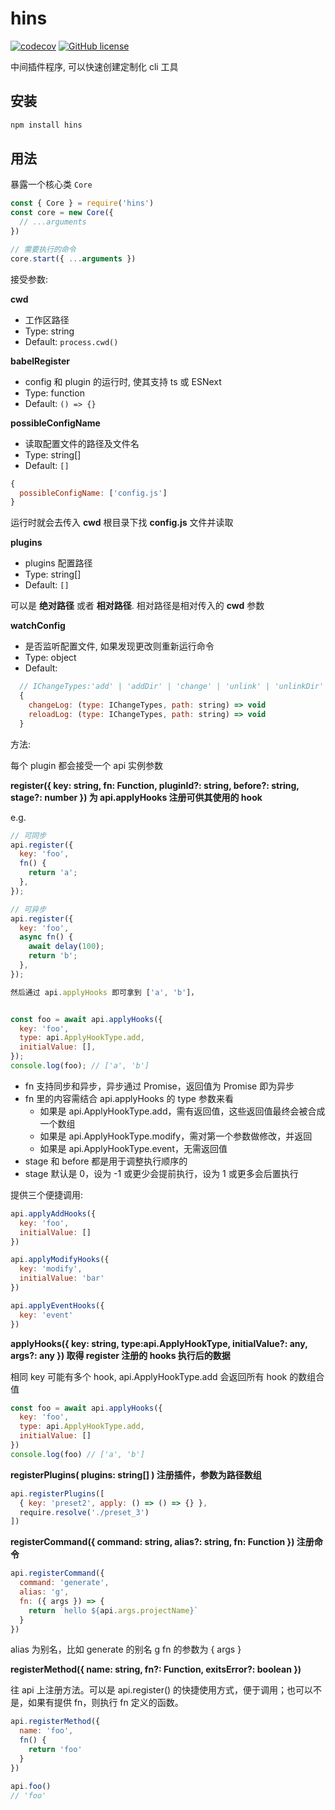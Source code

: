 # hins

[![codecov](https://codecov.io/gh/l-zoy/hins/branch/main/graph/badge.svg)](https://codecov.io/gh/l-zoy/hins) [![GitHub license](https://img.shields.io/github/license/l-zoy/hins)](https://github.com/l-zoy/hins/blob/master/LICENSE)

中间插件程序, 可以快速创建定制化 cli 工具

## 安装

```bash
npm install hins
```

## 用法

暴露一个核心类 `Core`

```js
const { Core } = require('hins')
const core = new Core({
  // ...arguments
})

// 需要执行的命令
core.start({ ...arguments })
```

接受参数:

**cwd**

- 工作区路径
- Type: string
- Default: `process.cwd()`

**babelRegister**

- config 和 plugin 的运行时, 使其支持 ts 或 ESNext
- Type: function
- Default: `() => {}`

**possibleConfigName**

- 读取配置文件的路径及文件名
- Type: string[]
- Default: `[]`

```js
{
  possibleConfigName: ['config.js']
}
```

运行时就会去传入 **cwd** 根目录下找 **config.js** 文件并读取

**plugins**

- plugins 配置路径
- Type: string[]
- Default: `[]`

可以是 **绝对路径** 或者 **相对路径**. 相对路径是相对传入的 **cwd** 参数

**watchConfig**

- 是否监听配置文件, 如果发现更改则重新运行命令
- Type: object
- Default:

```js
  // IChangeTypes:'add' | 'addDir' | 'change' | 'unlink' | 'unlinkDir'
  {
    changeLog: (type: IChangeTypes, path: string) => void
    reloadLog: (type: IChangeTypes, path: string) => void
  }
```

方法:

每个 plugin 都会接受一个 api 实例参数

**register({ key: string, fn: Function, pluginId?: string, before?: string, stage?: number }) 为 api.applyHooks 注册可供其使用的 hook**

e.g.

```js
// 可同步
api.register({
  key: 'foo',
  fn() {
    return 'a';
  },
});

// 可异步
api.register({
  key: 'foo',
  async fn() {
    await delay(100);
    return 'b';
  },
});

然后通过 api.applyHooks 即可拿到 ['a', 'b']，


const foo = await api.applyHooks({
  key: 'foo',
  type: api.ApplyHookType.add,
  initialValue: [],
});
console.log(foo); // ['a', 'b']
```

- fn 支持同步和异步，异步通过 Promise，返回值为 Promise 即为异步
- fn 里的内容需结合 api.applyHooks 的 type 参数来看
  - 如果是 api.ApplyHookType.add，需有返回值，这些返回值最终会被合成一个数组
  - 如果是 api.ApplyHookType.modify，需对第一个参数做修改，并返回
  - 如果是 api.ApplyHookType.event，无需返回值
- stage 和 before 都是用于调整执行顺序的
- stage 默认是 0，设为 -1 或更少会提前执行，设为 1 或更多会后置执行

提供三个便捷调用:

```js
api.applyAddHooks({
  key: 'foo',
  initialValue: []
})

api.applyModifyHooks({
  key: 'modify',
  initialValue: 'bar'
})

api.applyEventHooks({
  key: 'event'
})
```

**applyHooks({ key: string, type:api.ApplyHookType, initialValue?: any, args?: any }) 取得 register 注册的 hooks 执行后的数据**

相同 key 可能有多个 hook, api.ApplyHookType.add 会返回所有 hook 的数组合值

```js
const foo = await api.applyHooks({
  key: 'foo',
  type: api.ApplyHookType.add,
  initialValue: []
})
console.log(foo) // ['a', 'b']
```

**registerPlugins( plugins: string[] ) 注册插件，参数为路径数组**

```js
api.registerPlugins([
  { key: 'preset2', apply: () => () => {} },
  require.resolve('./preset_3')
])
```

**registerCommand({ command: string, alias?: string, fn: Function }) 注册命令**

```js
api.registerCommand({
  command: 'generate',
  alias: 'g',
  fn: ({ args }) => {
    return `hello ${api.args.projectName}`
  }
})
```

alias 为别名，比如 generate 的别名 g fn 的参数为 { args }

**registerMethod({ name: string, fn?: Function, exitsError?: boolean })**

往 api 上注册方法。可以是 api.register() 的快捷使用方式，便于调用；也可以不是，如果有提供 fn，则执行 fn 定义的函数。

```js
api.registerMethod({
  name: 'foo',
  fn() {
    return 'foo'
  }
})

api.foo()
// 'foo'
```
